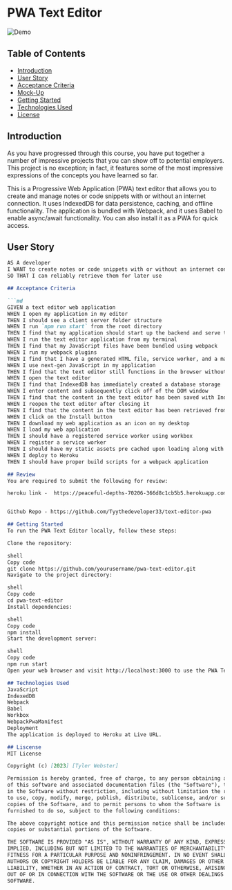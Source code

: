 # PWA Text Editor

![Demo](./Assets/00-demo.gif)

## Table of Contents

- [Introduction](#introduction)
- [User Story](#user-story)
- [Acceptance Criteria](#acceptance-criteria)
- [Mock-Up](#mock-up)
- [Getting Started](#getting-started)
- [Technologies Used](#technologies-used)
- [License](#license)

## Introduction

As you have progressed through this course, you have put together a number of impressive projects that you can show off to potential employers. This project is no exception; in fact, it features some of the most impressive expressions of the concepts you have learned so far.

This is a Progressive Web Application (PWA) text editor that allows you to create and manage notes or code snippets with or without an internet connection. It uses IndexedDB for data persistence, caching, and offline functionality. The application is bundled with Webpack, and it uses Babel to enable async/await functionality. You can also install it as a PWA for quick access.

## User Story

```md
AS A developer
I WANT to create notes or code snippets with or without an internet connection
SO THAT I can reliably retrieve them for later use

## Acceptance Criteria

```md
GIVEN a text editor web application
WHEN I open my application in my editor
THEN I should see a client server folder structure
WHEN I run `npm run start` from the root directory
THEN I find that my application should start up the backend and serve the client
WHEN I run the text editor application from my terminal
THEN I find that my JavaScript files have been bundled using webpack
WHEN I run my webpack plugins
THEN I find that I have a generated HTML file, service worker, and a manifest file
WHEN I use next-gen JavaScript in my application
THEN I find that the text editor still functions in the browser without errors
WHEN I open the text editor
THEN I find that IndexedDB has immediately created a database storage
WHEN I enter content and subsequently click off of the DOM window
THEN I find that the content in the text editor has been saved with IndexedDB
WHEN I reopen the text editor after closing it
THEN I find that the content in the text editor has been retrieved from our IndexedDB
WHEN I click on the Install button
THEN I download my web application as an icon on my desktop
WHEN I load my web application
THEN I should have a registered service worker using workbox
WHEN I register a service worker
THEN I should have my static assets pre cached upon loading along with subsequent pages and static assets
WHEN I deploy to Heroku
THEN I should have proper build scripts for a webpack application

## Review
You are required to submit the following for review:

heroku link -  https://peaceful-depths-70206-366d8c1cb5b5.herokuapp.com/


Github Repo - https://github.com/Tyythedeveloper33/text-editor-pwa

## Getting Started
To run the PWA Text Editor locally, follow these steps:

Clone the repository:

shell
Copy code
git clone https://github.com/yourusername/pwa-text-editor.git
Navigate to the project directory:

shell
Copy code
cd pwa-text-editor
Install dependencies:

shell
Copy code
npm install
Start the development server:

shell
Copy code
npm run start
Open your web browser and visit http://localhost:3000 to use the PWA Text Editor.

## Technologies Used
JavaScript
IndexedDB
Webpack
Babel
Workbox
WebpackPwaManifest
Deployment
The application is deployed to Heroku at Live URL.

## Liscense
MIT License

Copyright (c) [2023] [Tyler Webster]

Permission is hereby granted, free of charge, to any person obtaining a copy
of this software and associated documentation files (the "Software"), to deal
in the Software without restriction, including without limitation the rights
to use, copy, modify, merge, publish, distribute, sublicense, and/or sell
copies of the Software, and to permit persons to whom the Software is
furnished to do so, subject to the following conditions:

The above copyright notice and this permission notice shall be included in all
copies or substantial portions of the Software.

THE SOFTWARE IS PROVIDED "AS IS", WITHOUT WARRANTY OF ANY KIND, EXPRESS OR
IMPLIED, INCLUDING BUT NOT LIMITED TO THE WARRANTIES OF MERCHANTABILITY,
FITNESS FOR A PARTICULAR PURPOSE AND NONINFRINGEMENT. IN NO EVENT SHALL THE
AUTHORS OR COPYRIGHT HOLDERS BE LIABLE FOR ANY CLAIM, DAMAGES OR OTHER
LIABILITY, WHETHER IN AN ACTION OF CONTRACT, TORT OR OTHERWISE, ARISING FROM,
OUT OF OR IN CONNECTION WITH THE SOFTWARE OR THE USE OR OTHER DEALINGS IN THE
SOFTWARE.